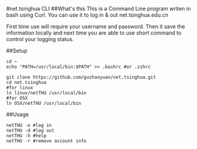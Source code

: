 #net.tsinghua CLI
##What's this
This is a Command Line program writen in bash using Curl. You can use it to log in & out net.tsinghua.edu.cn

First time use will require your username and password. Then it save the information locally and next time you are able to use short command to control your logging status.

##Setup

	cd ~
	echo "PATH=/usr/local/bin:$PATH" >> .bashrc #or .zshrc
	
	git clone https://github.com/guzhaoyuan/net.tsinghua.git
	cd net.tsinghua
	#for linux
	ln linux/netTHU /usr/local/bin
	#for OSX
	ln OSX/netTHU /usr/local/bin
	
##Usage
	
	netTHU -o #log in
	netTHU -d #log out
	netTHU -h #help
	netTHU -r #remove account info